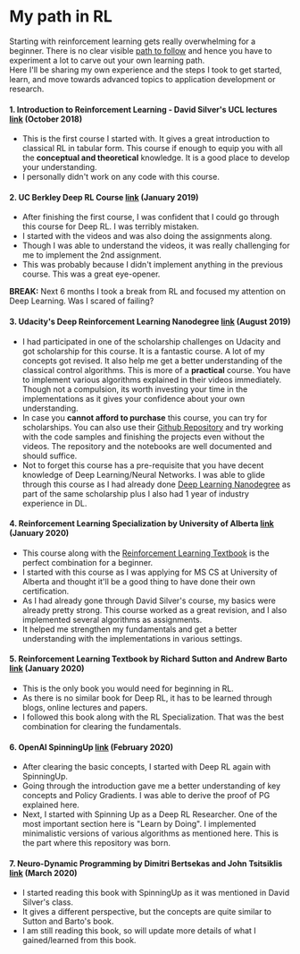 
# My path in RL

Starting with reinforcement learning gets really overwhelming for a beginner. There is no clear visible [path to follow](./suggested_path_in_RL.md) and hence you have to experiment a lot to carve out your own learning path. <br>
Here I'll be sharing my own experience and the steps I took to get started, learn, and move towards advanced topics to application development or research.<br>

#### 1. Introduction to Reinforcement Learning -  David Silver's UCL lectures [link](https://www.youtube.com/playlist?list=PLqYmG7hTraZDM-OYHWgPebj2MfCFzFObQ) (October 2018)

- This is the first course I started with. It gives a great introduction to classical RL in tabular form. This course if enough to equip you with all the **conceptual and theoretical** knowledge. It is a good place to develop your understanding.
- I personally didn't work on any code with this course.

#### 2. UC Berkley Deep RL Course [link](http://rail.eecs.berkeley.edu/deeprlcourse/) (January 2019)

- After finishing the first course, I was confident that I could go through this course for Deep RL. I was terribly mistaken.
- I started with the videos and was also doing the assignments along.
- Though I was able to understand the videos, it was really challenging for me to implement the 2nd assignment.
- This was probably because I didn't implement anything in the previous course. This was a great eye-opener.

**BREAK:** Next 6 months I took a break from RL and focused my attention on Deep Learning. Was I scared of failing?

#### 3. Udacity's Deep Reinforcement Learning Nanodegree [link](https://www.udacity.com/course/deep-reinforcement-learning-nanodegree--nd893) (August 2019)

- I had participated in one of the scholarship challenges on Udacity and got scholarship for this course. It is a fantastic course. A lot of my concepts got revised. It also help me get a better understanding of the classical control algorithms. This is more of a **practical** course. You have to implement various algorithms explained in their videos immediately. Though not a compulsion, its worth investing your time in the implementations as it gives your confidence about your own understanding.
- In case you **cannot afford to purchase** this course, you can try for scholarships. You can also use their [Github Repository](https://github.com/udacity/deep-reinforcement-learning) and try working with the code samples and finishing the projects even without the videos. The repository and the notebooks are well documented and should suffice.
- Not to forget this course has a pre-requisite that you have decent knowledge of Deep Learning/Neural Networks. I was able to glide through this course as I had already done [Deep Learning Nanodegree](https://www.udacity.com/course/deep-learning-nanodegree--nd101) as part of the same scholarship plus I also had 1 year of industry experience in DL.

#### 4. Reinforcement Learning Specialization by University of Alberta [link](https://www.coursera.org/specializations/reinforcement-learning) (January 2020)

- This course along with the [Reinforcement Learning Textbook](http://incompleteideas.net/book/RLbook2018.pdf) is the perfect combination for a beginner.
- I started with this course as I was applying for MS CS at University of Alberta and thought it'll be a good thing to have done their own certification.
- As I had already gone through David Silver's course, my basics were already pretty strong. This course worked as a great revision, and I also implemented several algorithms as assignments.
- It helped me strengthen my fundamentals and get a better understanding with the implementations in various settings.

#### 5. Reinforcement Learning Textbook by Richard Sutton and Andrew Barto [link](http://incompleteideas.net/book/RLbook2018.pdf) (January 2020)

- This is the only book you would need for beginning in RL.
- As there is no similar book for Deep RL, it has to be learned through blogs, online lectures and papers.
- I followed this book along with the RL Specialization. That was the best combination for clearing the fundamentals.

#### 6. OpenAI SpinningUp [link](https://spinningup.openai.com/en/latest/index.html) (February 2020)

- After clearing the basic concepts, I started with Deep RL again with SpinningUp.
- Going through the introduction gave me a better understanding of key concepts and Policy Gradients. I was able to derive the proof of PG explained here.
- Next, I started with Spinning Up as a Deep RL Researcher. One of the most important section here is "Learn by Doing". I implemented minimalistic versions of various algorithms as mentioned here. This is the part where this repository was born.

#### 7. Neuro-Dynamic Programming by Dimitri Bertsekas and John Tsitsiklis [link](http://athenasc.com/ndpbook.html) (March 2020)

- I started reading this book with SpinningUp as it was mentioned in David Silver's class.
- It gives a different perspective, but the concepts are quite similar to Sutton and Barto's book.
- I am still reading this book, so will update more details of what I gained/learned from this book.
